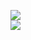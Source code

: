 [![](https://img.shields.io/badge/Made%20With-Github%20Spray-lightgrey.svg?style=for-the-badge&logo=github)](https://github.com/Annihil/github-spray#17653)  
[![](https://i.imgur.com/2DrTn0Z.gif)](https://github.com/Annihil/github-spray)